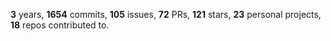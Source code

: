 **3** years, **1654** commits, **105** issues, **72** PRs, **121** stars, **23** personal projects, **18** repos contributed to.
